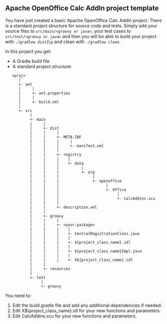 Apache OpenOffice Calc AddIn project template
-----------------------------------------------------

You have just created a basic Apache OpenOffice Calc AddIn project. 
There is a standard project structure for source code and tests.
Simply add your source files to `src/main/<groovy or java>`, your test cases 
to `src/test/<groovy or java>` and then you will be able to build your project 
with `./gradlew distZip` and clean with `./gradlew clean`.

In this project you get:

* A Gradle build file
* A standard project structure:
```
   <proj>
      |
      +- ant
      |     |
      |     +- ant.properties
      |     |
      |     +- build.xml
      |
      +- src
           |
           +- main
           |     |
           |     +- dist
           |     |     |    
           |     |     +- META-INF
           |     |     |     |
           |     |     |     +- manifest.xml
           |     |     |
           |     |     +- registry
           |     |     |    |
           |     |     |    +- data
           |     |     |          | 
           |     |     |          +- org
           |     |     |               |
           |     |     |               +- openoffice
           |     |     |                     |
           |     |     |                     +- Office
           |     |     |                          |
           |     |     |                          +- CalcAddins.xcu
           |     |     | 
           |     |     +- description.xml 
           |     |
           |     +- groovy
           |     |     |
           |     |     +- <your-package>
           |     |     |    |
           |     |     |    +- CentralRegistrationClass.java
           |     |     |    |
           |     |     |    +- ${project_class_name}.idl
           |     |     |    |
           |     |     |    +- ${project_class_name}Impl.java
           |     |     |    |
           |     |     |    +- X${project_class_name}.idl
           |     |
           |     +- resources
           |
           +- test
                |
                +- groovy
 ```
You need to: 
1. Edit the build.gradle file and add any additional dependencies if needed.
1. Edit X${project_class_name}.idl for your new functions and parameters.
1. Edit CalcAddins.xcu for your new functions and parameters.
